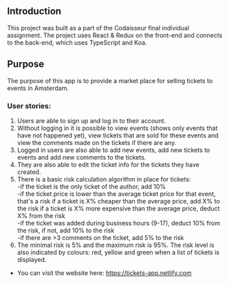 ## Introduction
This project was built as a part of the Codaisseur final individual assignment.
The project uses React & Redux on the front-end and connects to the back-end, which uses TypeScript and Koa.

## Purpose
The purpose of this app is to provide a market place for selling tickets to events in Amsterdam.

### User stories: 
1. Users are able to sign up and log in to their account.
2. Without logging in it is possible to view events (shows only events that have not happened yet), view tickets that are sold for these events and view the comments made on the tickets if there are any.
3. Logged in users are also able to add new events, add new tickets to events and add new comments to the tickets.
4. They are also able to edit the ticket info for the tickets they have created.
5. There is a basic risk calculation algorithm in place for tickets:
<br> -if the ticket is the only ticket of the author, add 10%
<br> -if the ticket price is lower than the average ticket price for that event, that's a risk if a ticket is X% cheaper than the average price, add X% to the risk if a ticket is X% more expensive than the average price, deduct X% from the risk
<br> -if the ticket was added during business hours (9-17), deduct 10% from the risk, if not, add 10% to the risk
<br> -if there are >3 comments on the ticket, add 5% to the risk
6. The minimal risk is 5% and the maximum risk is 95%. The risk level is also indicated by colours: red, yellow and green when a list of tickets is displayed.

* You can visit the website here: https://tickets-app.netlify.com
